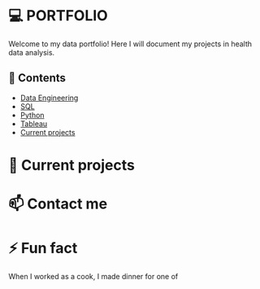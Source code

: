 # :computer: PORTFOLIO
Welcome to my data portfolio! Here I will document my projects in health data analysis.

## :briefcase: Contents
- [Data Engineering](#data-engineering)
- [SQL](#sql)
- [Python](#python)
- [Tableau](#tableau)
- [Current projects](#currrent-projects)



# 🔭 Current projects


# 📫 Contact me

# ⚡ Fun fact
When I worked as a cook, I made dinner for one of 


<!--
**jcoa05/jcoa05** is a ✨ _special_ ✨ repository because its `README.md` (this file) appears on your GitHub profile.

Here are some ideas to get you started:

- 🔭 I’m currently working on ...
- 🌱 I’m currently learning ...
- 👯 I’m looking to collaborate on ...
- 🤔 I’m looking for help with ...
- 💬 Ask me about ...
- 📫 How to reach me: ...
- 😄 Pronouns: ...
- ⚡ Fun fact: ...
-->
